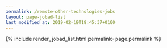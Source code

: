 ```yaml
---
permalink: /remote-other-technologies-jobs
layout: page-jobad-list
last_modified_at: 2019-02-19T18:45:37+0100
---
```

{% include render_jobad_list.html permalink=page.permalink %}
